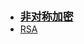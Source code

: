 - <font style="font-weight:bold;font-size:17px;">[非对称加密](密码学/非对称加密/)</font>
- [RSA](密码学/非对称加密/RSA)

